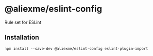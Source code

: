 # @aliexme/eslint-config

Rule set for ESLint

## Installation

```
npm install --save-dev @aliexme/eslint-config eslint-plugin-import
```
